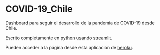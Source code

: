 # COVID-19_Chile
Dashboard para seguir el desarrollo de la pandemia de COVID-19 desde Chile.

Escrito completamente en [python](www.python.org) usando [streamlit](https://streamlit.io).

Pueden acceder a la página desde esta aplicación de [heroku](https://covid19-chile.herokuapp.com/).
